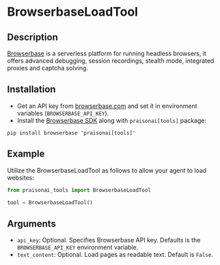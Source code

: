 # BrowserbaseLoadTool

## Description

[Browserbase](https://browserbase.com) is a serverless platform for running headless browsers, it offers advanced debugging, session recordings, stealth mode, integrated proxies and captcha solving.

## Installation

- Get an API key from [browserbase.com](https://browserbase.com) and set it in environment variables (`BROWSERBASE_API_KEY`).
- Install the [Browserbase SDK](http://github.com/browserbase/python-sdk) along with `praisonai[tools]` package:

```
pip install browserbase 'praisonai[tools]'
```

## Example

Utilize the BrowserbaseLoadTool as follows to allow your agent to load websites:

```python
from praisonai_tools import BrowserbaseLoadTool

tool = BrowserbaseLoadTool()
```

## Arguments

- `api_key`: Optional. Specifies Browserbase API key. Defaults is the `BROWSERBASE_API_KEY` environment variable.
- `text_content`: Optional. Load pages as readable text. Default is `False`.
